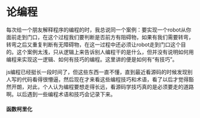 # 论编程
每次给一个朋友解释程序的编程的时，我总说同一个案例：要实现一个robot从你面前走到门口，在这个过程我们要判断是否前方有阻碍物，如果有我们需要转弯，转弯之后又重复判断有无障碍物，在这一过程中还必须让robot走到门口这个目的。这个案例太浅，只从逻辑上来告诉别人编程干的是什么，但并没有说明如何用编程来实现这一逻辑、如何有技巧的编程。这里讲的便是如何有“有技巧”。

js编程已经挺长一段时间了，但这些东西一直不懂，直到最近看源码的时候发现别人写的代码看得很懵逼，然后现在才来看这些编程技巧和术语，看了以后才觉得豁然开朗，对此，个人认为编程要想走得长远，看源码学技巧真的是必须要走的道路啊。以后遇到一些编程术语和技巧会记录下来。

#### 函数柯里化
